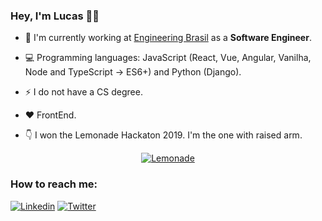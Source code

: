 ### Hey, I'm Lucas 👋🏼

- 🔭 I'm currently working at [Engineering Brasil](https://www.engdb.com.br/) as a **Software Engineer**.
- 💻 Programming languages: JavaScript (React, Vue, Angular, Vanilha, Node and TypeScript -> ES6+) and Python (Django).
- ⚡ I do not have a CS degree.
- ❤️ FrontEnd.

- 👇 I won the Lemonade Hackaton 2019. I'm the one with raised arm. 

<center>
  <a href="https://imgbb.com/"><img src="https://i.ibb.co/3FGf4kK/Lemonade.png" alt="Lemonade" border="0" align="center"></a>
</center>

### How to reach me:

[![Linkedin](https://img.shields.io/badge/-LinkedIn-blue?style=flat-square&logo=Linkedin&logoColor=white)](https://www.linkedin.com/in/lucasporto21/)
[![Twitter](https://img.shields.io/badge/-Instagram-blue?style=flat-square&logo=Twitter&logoColor=white)](https://www.instagram.com/lucasfeed/)

